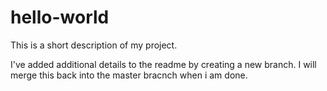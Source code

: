 # hello-world
This is a short description of my project.

I've added additional details to the readme by creating a new branch. I will merge this back into the master bracnch when i am done.

